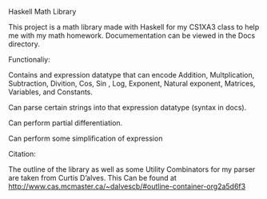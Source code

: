 Haskell Math Library

This project is a math library made with Haskell for my CS1XA3 class to help me with my math homework. Documementation can be viewed in the Docs directory.

Functionaliy:

Contains and expression datatype that can encode Addition, Multplication, Subtraction, Divition, Cos, Sin , Log, Exponent, Natural exponent, Matrices, Variables, and Constants. 

Can parse certain strings into that expression datatype (syntax in docs).

Can perform partial differentiation.

Can perform some simplification of expression


Citation:

The outline of the library as well as some Utility Combinators for my parser are taken from Curtis D’alves. This Can be found at http://www.cas.mcmaster.ca/~dalvescb/#outline-container-org2a5d6f3 
 

